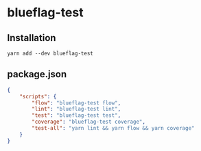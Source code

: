 # blueflag-test

## Installation

```
yarn add --dev blueflag-test
```

## package.json

```json
{
    "scripts": {
        "flow": "blueflag-test flow",
        "lint": "blueflag-test lint",
        "test": "blueflag-test test",
        "coverage": "blueflag-test coverage",
        "test-all": "yarn lint && yarn flow && yarn coverage"
    }
}
```

